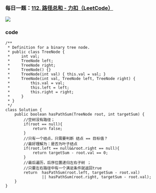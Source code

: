 ### 每日一题：[112. 路径总和 - 力扣（LeetCode）](https://leetcode.cn/problems/path-sum/description/)

![](https://younglion.oss-cn-beijing.aliyuncs.com/%E5%B1%8F%E5%B9%95%E6%88%AA%E5%9B%BE%202024-04-22%20205227.png)

### code

```
/**
 * Definition for a binary tree node.
 * public class TreeNode {
 *     int val;
 *     TreeNode left;
 *     TreeNode right;
 *     TreeNode() {}
 *     TreeNode(int val) { this.val = val; }
 *     TreeNode(int val, TreeNode left, TreeNode right) {
 *         this.val = val;
 *         this.left = left;
 *         this.right = right;
 *     }
 * }
 */
class Solution {
    public boolean hasPathSum(TreeNode root, int targetSum) {
        //空树没有路径；
        if(root == null){
            return false;
        }
        //只有一个结点，只需要判断 结点 == 目标值？
        //最好理解为：是否为叶子结点
        if(root.left == null&&root.right == null){
            return targetSum - root.val == 0;
        }
        //最后遍历，后序位置递归左右子树 ；
        //只要左右路径中有一个满足条件就返回true
        return  hasPathSum(root.left, targetSum - root.val)
                || hasPathSum(root.right, targetSum - root.val);
    }
}
```

